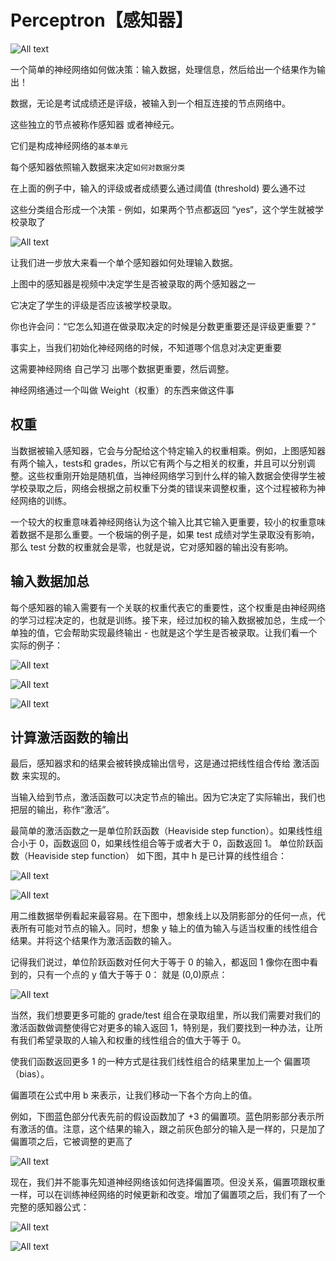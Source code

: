 # Perceptron【感知器】

![All text](http://ww1.sinaimg.cn/large/dc05ba18gy1fn4eqx3xgpj20nd0ah0tv.jpg)

一个简单的神经网络如何做决策：输入数据，处理信息，然后给出一个结果作为输出！

数据，无论是考试成绩还是评级，被输入到一个相互连接的节点网络中。

这些独立的节点被称作感知器 或者神经元。

它们是构成神经网络的`基本单元`

每个感知器依照输入数据来决定`如何对数据分类`

在上面的例子中，输入的评级或者成绩要么通过阈值 (threshold) 要么通不过

这些分类组合形成一个决策 - 例如，如果两个节点都返回 “yes“，这个学生就被学校录取了

![All text](http://ww1.sinaimg.cn/large/dc05ba18gy1fn4es7olxej20mb09ymyy.jpg)

让我们进一步放大来看一个单个感知器如何处理输入数据。

上图中的感知器是视频中决定学生是否被录取的两个感知器之一

它决定了学生的评级是否应该被学校录取。

你也许会问：“它怎么知道在做录取决定的时候是分数更重要还是评级更重要？”

事实上，当我们初始化神经网络的时候，不知道哪个信息对决定更重要

这需要神经网络 自己学习 出哪个数据更重要，然后调整。

神经网络通过一个叫做 Weight（权重）的东西来做这件事

## 权重

当数据被输入感知器，它会与分配给这个特定输入的权重相乘。例如，上图感知器有两个输入，tests和 grades，所以它有两个与之相关的权重，并且可以分别调整。这些权重刚开始是随机值，当神经网络学习到什么样的输入数据会使得学生被学校录取之后，网络会根据之前权重下分类的错误来调整权重，这个过程被称为神经网络的训练。

一个较大的权重意味着神经网络认为这个输入比其它输入更重要，较小的权重意味着数据不是那么重要。一个极端的例子是，如果 test 成绩对学生录取没有影响，那么 test 分数的权重就会是零，也就是说，它对感知器的输出没有影响。

## 输入数据加总

每个感知器的输入需要有一个关联的权重代表它的重要性，这个权重是由神经网络的学习过程决定的，也就是训练。接下来，经过加权的输入数据被加总，生成一个单独的值，它会帮助实现最终输出 - 也就是这个学生是否被录取。让我们看一个实际的例子：

![All text](http://ww1.sinaimg.cn/large/dc05ba18gy1fn4et7dcbkj20l80c30u0.jpg)

![All text](http://ww1.sinaimg.cn/large/dc05ba18gy1fn4etvwpb7j20p30f1dht.jpg)

![All text](http://ww1.sinaimg.cn/large/dc05ba18gy1fn4eviof66j20oi0723z6.jpg)

## 计算激活函数的输出

最后，感知器求和的结果会被转换成输出信号，这是通过把线性组合传给 激活函数 来实现的。

当输入给到节点，激活函数可以决定节点的输出。因为它决定了实际输出，我们也把层的输出，称作“激活”。

最简单的激活函数之一是单位阶跃函数（Heaviside step function）。如果线性组合小于 0，函数返回 0，如果线性组合等于或者大于 0，函数返回 1。 单位阶跃函数（Heaviside step function） 如下图，其中 h 是已计算的线性组合：

![All text](http://ww1.sinaimg.cn/large/dc05ba18gy1fn4euflkafj20m70kygm0.jpg)

![All text](http://ww1.sinaimg.cn/large/dc05ba18gy1fn4euuizadj20nc02974h.jpg)

用二维数据举例看起来最容易。在下图中，想象线上以及阴影部分的任何一点，代表所有可能对节点的输入。同时，想象 y 轴上的值为输入与适当权重的线性组合结果。并将这个结果作为激活函数的输入。

记得我们说过，单位阶跃函数对任何大于等于 0 的输入，都返回 1 像你在图中看到的，只有一个点的 y 值大于等于 0： 就是 (0,0)原点：

![All text](http://ww1.sinaimg.cn/large/dc05ba18gy1fn4ewdhiotj20kh0gpdg7.jpg)

当然，我们想要更多可能的 grade/test 组合在录取组里，所以我们需要对我们的激活函数做调整使得它对更多的输入返回 1，特别是，我们要找到一种办法，让所有我们希望录取的人输入和权重的线性组合的值大于等于 0。

使我们函数返回更多 1 的一种方式是往我们线性组合的结果里加上一个 偏置项（bias）。

偏置项在公式中用 b 来表示，让我们移动一下各个方向上的值。

例如，下图蓝色部分代表先前的假设函数加了 +3 的偏置项。蓝色阴影部分表示所有激活的值。注意，这个结果的输入，跟之前灰色部分的输入是一样的，只是加了偏置项之后，它被调整的更高了

![All text](http://ww1.sinaimg.cn/large/dc05ba18gy1fn4ewrb0rej20k00gkq3s.jpg)

现在，我们并不能事先知道神经网络该如何选择偏置项。但没关系，偏置项跟权重一样，可以在训练神经网络的时候更新和改变。增加了偏置项之后，我们有了一个完整的感知器公式：

![All text](http://ww1.sinaimg.cn/large/dc05ba18gy1fn4ex4pzrvj20ns04ddgb.jpg)

![All text](http://ww1.sinaimg.cn/large/dc05ba18gy1fn4exb8gskj20nu05djs5.jpg)
